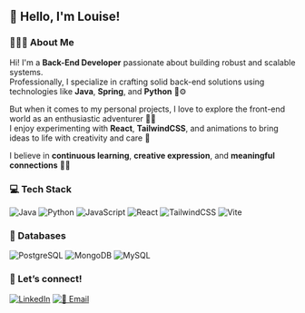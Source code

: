 ## 👋 Hello, I'm Louise!  

### 👩🏻‍💻 About Me

Hi! I'm a **Back-End Developer** passionate about building robust and scalable systems.  
Professionally, I specialize in crafting solid back-end solutions using technologies like **Java**, **Spring**, and **Python** 🧠⚙️

But when it comes to my personal projects, I love to explore the front-end world as an enthusiastic adventurer 🌈✨  
I enjoy experimenting with **React**, **TailwindCSS**, and animations to bring ideas to life with creativity and care 💖

I believe in **continuous learning**, **creative expression**, and **meaningful connections** 💬🤝  

### 💻 Tech Stack  
![Java](https://img.shields.io/badge/Java-ED8B00?style=for-the-badge&logo=java&logoColor=white)
![Python](https://img.shields.io/badge/Python-3776AB?style=for-the-badge&logo=python&logoColor=white)
![JavaScript](https://img.shields.io/badge/JavaScript-F7DF1E?style=for-the-badge&logo=javascript&logoColor=black)
![React](https://img.shields.io/badge/React-61DAFB?style=for-the-badge&logo=react&logoColor=black)
![TailwindCSS](https://img.shields.io/badge/Tailwind-38B2AC?style=for-the-badge&logo=tailwind-css&logoColor=white)
![Vite](https://img.shields.io/badge/Vite-646CFF?style=for-the-badge&logo=vite&logoColor=white)

### 💾 Databases
![PostgreSQL](https://img.shields.io/badge/PostgreSQL-4169E1?style=for-the-badge&logo=postgresql&logoColor=white)
![MongoDB](https://img.shields.io/badge/MongoDB-47A248?style=for-the-badge&logo=mongodb&logoColor=white)
![MySQL](https://img.shields.io/badge/MySQL-4479A1?style=for-the-badge&logo=mysql&logoColor=white)

### 🌸 Let’s connect!  
[![LinkedIn](https://img.shields.io/badge/-LinkedIn-0077B5?style=for-the-badge&logoColor=white)](https://www.linkedin.com/in/louise-kuana/)
[![📧 Email](https://img.shields.io/badge/Send_a_message-ff6fa1?style=for-the-badge&logo=gmail&logoColor=white)](mailto:louisekuana@gmail.com)
